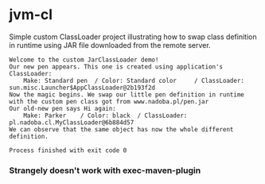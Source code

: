 # jvm-cl

Simple custom ClassLoader project illustrating how to swap class definition in runtime using JAR file downloaded from the remote server. 

```
Welcome to the custom JarClassLoader demo!
Our new pen appears. This one is created using application's ClassLoader:
	Make: Standard pen	/ Color: Standard color 	/ ClassLoader: sun.misc.Launcher$AppClassLoader@2b193f2d
Now the magic begins. We swap our little pen definition in runtime with the custom pen class got from www.nadoba.pl/pen.jar
Our old-new pen says Hi again:
	Make: Parker	/ Color: black 	/ ClassLoader: pl.nadoba.cl.MyClassLoader@6b884d57
We can observe that the same object has now the whole different definition.

Process finished with exit code 0
```

### Strangely doesn't work with exec-maven-plugin
